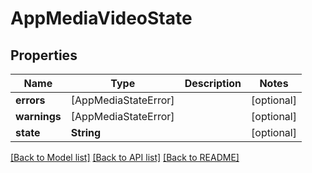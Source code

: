 # AppMediaVideoState

## Properties
Name | Type | Description | Notes
------------ | ------------- | ------------- | -------------
**errors** | [AppMediaStateError] |  | [optional] 
**warnings** | [AppMediaStateError] |  | [optional] 
**state** | **String** |  | [optional] 

[[Back to Model list]](../README.md#documentation-for-models) [[Back to API list]](../README.md#documentation-for-api-endpoints) [[Back to README]](../README.md)


